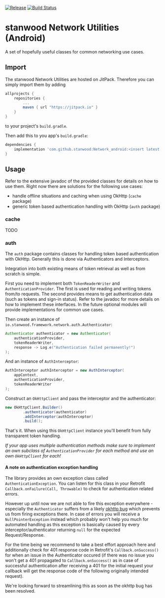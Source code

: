 [![Release](https://jitpack.io/v/stanwood/Network_android.svg?style=flat-square)](https://jitpack.io/#stanwood/Network_android)
[![Build Status](https://www.bitrise.io/app/983e6342cc5e0e24/status.svg?token=QtXUf2lbVhJrANROaTkluQ)](https://www.bitrise.io/app/983e6342cc5e0e24)

# stanwood Network Utilities (Android)

A set of hopefully useful classes for common networking use cases.

## Import

The stanwood Network Utilities are hosted on JitPack. Therefore you can simply import them by adding

```groovy
allprojects {
    repositories {
        ...
        maven { url "https://jitpack.io" }
    }
}
```

to your project's `build.gradle`.

Then add this to you app's `build.gradle`:

```groovy
dependencies {
    implementation 'com.github.stanwood:Network_android:<insert latest version here>' // aar version available as well
}
```

## Usage

Refer to the extensive javadoc of the provided classes for details on how to use them. Right now there are solutions for the following use cases:

- handle offline situations and caching when using OkHttp (`cache` package)
- generic token based authentication handling with OkHttp (`auth` package)

### cache

TODO

### auth

The `auth` package contains classes for handling token based authentication with OkHttp. Generally this
is done via Authenticators and Interceptors.

Integration into both existing means of token retrieval as well as from scratch is simple.

First you need to implement both `TokenReaderWriter` and `AuthenticationProvider`.
The first is used for reading and writing tokens from/to requests.
The second provides means to get authentication data (such as tokens and sign-in status).
Refer to the javadoc for more details on how to implement these interfaces.
In the future optional modules will provide implementations for common use cases.

Then create an instance of `io.stanwood.framework.network.auth.Authenticator`:
```java
Authenticator authenticator = new Authenticator(
    authenticationProvider,
    tokenReaderWriter,
    response -> Log.e("Authentication failed permanently!")
);
```

And an instance of `AuthInterceptor`:
```java
AuthInterceptor authInterceptor = new AuthInterceptor(
    appContext,
    authenticationProvider,
    tokenReaderWriter
);
```

Construct an `OkHttpClient` and pass the interceptor and the authenticator:
```java
new OkHttpClient.Builder()
        .authenticator(authenticator)
        .addInterceptor(authInterceptor)
        .build();
```

That's it. When using this `OkHttpClient` instance you'll benefit from fully transparent token handling.

*If your app uses multiple authentication methods make sure to implement an own subclass of `AuthenticationProvider`
for each method and use an own `OkHttpClient` for each!*

#### A note on authentication exception handling

The library provides an own exception class called `AuthenticationException`. You can listen for this
class in your Retrofit `Callback.onFailure(Call, Throwable)` to check for authentication related
errors.

However up until now we are not able to fire this exception everywhere - especially the
`Authenticator` suffers from a likely [okhttp bug](https://github.com/square/okhttp/issues/3872)
which prevents us from firing exceptions there. In case of errors you will receive a `NullPointerException`
instead which probably won't help you much for automated handling as this exception is basically
caused by every interceptor/authenticator returning `null` for the expected Request/Response.

For the time being we recommend to take a best effort approach here and additionally check for 401 response code
in Retrofit's `Callback.onSuccess()` for when an issue in the Authenticator occured (if there was no
issue you won't get a 401 propagated to `Callback.onSuccess()` as in case of successful authentication
after receiving a 401 for the initial request your callback will get the response code of the following
originally intended request).

We're looking forward to streamlining this as soon as the okhttp bug has been resolved.

